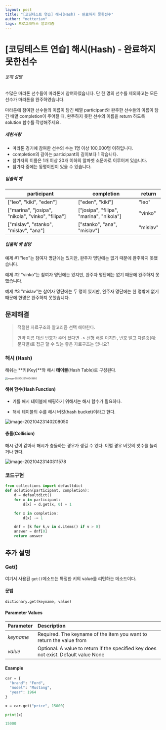 ```yaml
---
layout: post
title: "[코딩테스트 연습] 해시(Hash) - 완료하지 못한선수"
author: "metterian"
tags: 프로그래머스 알고리즘
---
```

# [코딩테스트 연습] 해시(Hash) - 완료하지 못한선수

###### 문제 설명

수많은 마라톤 선수들이 마라톤에 참여하였습니다. 단 한 명의 선수를 제외하고는 모든 선수가 마라톤을 완주하였습니다.

마라톤에 참여한 선수들의 이름이 담긴 배열 participant와 완주한 선수들의 이름이 담긴 배열 completion이 주어질 때, 완주하지 못한 선수의 이름을 return 하도록 solution 함수를 작성해주세요.

##### 제한사항

- 마라톤 경기에 참여한 선수의 수는 1명 이상 100,000명 이하입니다.
- completion의 길이는 participant의 길이보다 1 작습니다.
- 참가자의 이름은 1개 이상 20개 이하의 알파벳 소문자로 이루어져 있습니다.
- 참가자 중에는 동명이인이 있을 수 있습니다.

##### 입출력 예

| participant                                       | completion                               | return   |
| ------------------------------------------------- | ---------------------------------------- | -------- |
| ["leo", "kiki", "eden"]                           | ["eden", "kiki"]                         | "leo"    |
| ["marina", "josipa", "nikola", "vinko", "filipa"] | ["josipa", "filipa", "marina", "nikola"] | "vinko"  |
| ["mislav", "stanko", "mislav", "ana"]             | ["stanko", "ana", "mislav"]              | "mislav" |

##### 입출력 예 설명

예제 #1
"leo"는 참여자 명단에는 있지만, 완주자 명단에는 없기 때문에 완주하지 못했습니다.

예제 #2
"vinko"는 참여자 명단에는 있지만, 완주자 명단에는 없기 때문에 완주하지 못했습니다.

예제 #3
"mislav"는 참여자 명단에는 두 명이 있지만, 완주자 명단에는 한 명밖에 없기 때문에 한명은 완주하지 못했습니다.



## 문제해결

> 적절한 자료구조와 알고리즘 선택 해야한다.
>
> 만약 이름 대신 번호가 주어 졌다면 -> 선형 배열 이지만, 번호 말고 다른것(예: 문자열)로 접근 할 수 있는 좋은 자료구조는 없나요?



### 해시 (Hash)

해쉬는 **키(Key)**와 해시 **테이블**(Hash Table)로 구성된다.

<img src="https://tva1.sinaimg.cn/large/008i3skNgy1gptlcb3hxcj30md0fwmyi.jpg" alt="image-20210423140043692" style="zoom:50%;" />

#### 해쉬 함수(Hash Function)

+ 키를 해시 테이블에 매핑하기 위해서는 해시 함수가 필요하다.

+ 해쉬 테이블의 수를 해시 버킷(hash bucket)이라고 한다.

![image-20210423140208050](https://tva1.sinaimg.cn/large/008i3skNgy1gptldrnwjkj30rs0frtcc.jpg)



#### 충돌(Collision)

해시 값이 같아서 해시가 충돌하는 경우가 생길 수 있다. 이럴 경우 버킷의 갯수를 늘리거나 한다.

![image-20210423140311578](https://tva1.sinaimg.cn/large/008i3skNgy1gptlevhwnyj30q50fv0vs.jpg)



### 코드구현

```python
from collections import defaultdict
def solution(participant, completion):
    d = defaultdict()
    for x in participant:
        d[x] = d.get(x, 0) + 1

    for x in completion:
        d[x] -= 1

    dnf = [k for k,v in d.items() if v > 0]
    answer = dnf[0]
    return answer
```





## 추가 설명

### Get()

여기서 사용된 `get()`메소드는 특정한 키의 value를 리턴하는 메소드이다.

#### 문법

```python
dictionary.get(keyname, value)
```

#### Parameter Values

| Parameter | Description                                                  |
| :-------- | :----------------------------------------------------------- |
| *keyname* | Required. The keyname of the item you want to return the value from |
| *value*   | Optional. A value to return if the specified key does not exist. Default value None |

#### Example

```python
car = {
  "brand": "Ford",
  "model": "Mustang",
  "year": 1964
}

x = car.get("price", 15000)

print(x)
```

```python
15000
```


